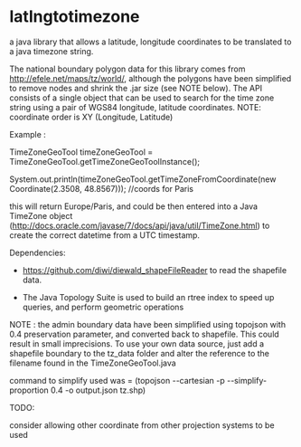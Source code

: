latlngtotimezone
================

a java library that allows a latitude, longitude coordinates to be translated to a java timezone string. 

The national boundary polygon data for this library comes from http://efele.net/maps/tz/world/, although the polygons have been simplified to remove nodes and shrink the .jar size (see NOTE below).
The API consists of a single object that can be used to search for the time zone string using a pair of WGS84 longitude, latitude coordinates. NOTE: coordinate order is XY (Longitude, Latitude)

Example :

TimeZoneGeoTool timeZoneGeoTool = TimeZoneGeoTool.getTimeZoneGeoToolInstance();

System.out.println(timeZoneGeoTool.getTimeZoneFromCoordinate(new Coordinate(2.3508, 48.8567))); //coords for Paris

this will return Europe/Paris, and could be then entered into a Java TimeZone object (http://docs.oracle.com/javase/7/docs/api/java/util/TimeZone.html) to create the correct datetime from a UTC timestamp.

Dependencies:

- https://github.com/diwi/diewald_shapeFileReader to read the shapefile data. 

- The Java Topology Suite is used to build an rtree index to speed up queries, and perform geometric operations

NOTE : the admin boundary data have been simplified using topojson with 0.4 preservation parameter, and converted back
to shapefile. This could result in small imprecisions. To use your own data source, just add a shapefile boundary to the tz_data folder
and alter the reference to the filename found in the TimeZoneGeoTool.java

command to simplify used was = (topojson --cartesian -p --simplify-proportion 0.4 -o output.json tz.shp)

TODO:

consider allowing other coordinate from other projection systems to be used
